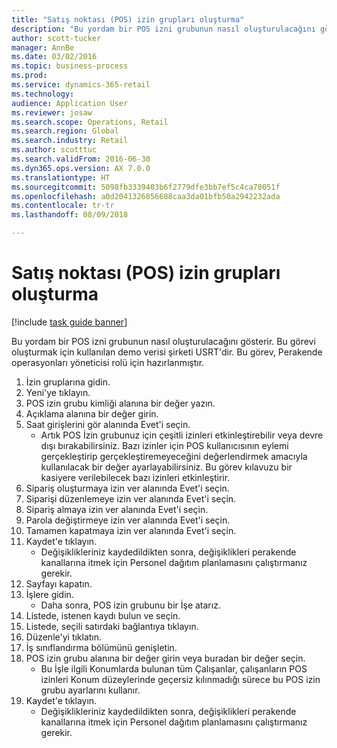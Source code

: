```yaml
--- 
title: "Satış noktası (POS) izin grupları oluşturma"
description: "Bu yordam bir POS izni grubunun nasıl oluşturulacağını gösterir."
author: scott-tucker
manager: AnnBe
ms.date: 03/02/2016
ms.topic: business-process
ms.prod: 
ms.service: dynamics-365-retail
ms.technology: 
audience: Application User
ms.reviewer: josaw
ms.search.scope: Operations, Retail
ms.search.region: Global
ms.search.industry: Retail
ms.author: scotttuc
ms.search.validFrom: 2016-06-30
ms.dyn365.ops.version: AX 7.0.0
ms.translationtype: HT
ms.sourcegitcommit: 5098fb3339403b6f2779dfe3bb7ef5c4ca78051f
ms.openlocfilehash: a0d2041326856688caa3da01bfb50a2942232ada
ms.contentlocale: tr-tr
ms.lasthandoff: 08/09/2018

---
```

# <a name="create-point-of-sale-pos-permission-groups"></a>Satış noktası (POS) izin grupları oluşturma

[!include [task guide banner](../includes/task-guide-banner.md)]

Bu yordam bir POS izni grubunun nasıl oluşturulacağını gösterir. Bu görevi oluşturmak için kullanılan demo verisi şirketi USRT'dir. Bu görev, Perakende operasyonları yöneticisi rolü için hazırlanmıştır.

1. İzin gruplarına gidin.
2. Yeni'ye tıklayın.
3. POS izin grubu kimliği alanına bir değer yazın.
4. Açıklama alanına bir değer girin.
5. Saat girişlerini gör alanında Evet'i seçin.
    * Artık POS İzin grubunuz için çeşitli izinleri etkinleştirebilir veya devre dışı bırakabilirsiniz. Bazı izinler için POS kullanıcısının eylemi gerçekleştirip gerçekleştiremeyeceğini değerlendirmek amacıyla kullanılacak bir değer ayarlayabilirsiniz.  Bu görev kılavuzu bir kasiyere verilebilecek bazı izinleri etkinleştirir.  
6. Sipariş oluşturmaya izin ver alanında Evet'i seçin.
7. Siparişi düzenlemeye izin ver alanında Evet'i seçin.
8. Sipariş almaya izin ver alanında Evet'i seçin.
9. Parola değiştirmeye izin ver alanında Evet'i seçin.
10. Tamamen kapatmaya izin ver alanında Evet'i seçin.
11. Kaydet'e tıklayın.
    * Değişiklikleriniz kaydedildikten sonra, değişiklikleri perakende kanallarına itmek için Personel dağıtım planlamasını çalıştırmanız gerekir.  
12. Sayfayı kapatın.
13. İşlere gidin.
    * Daha sonra, POS izin grubunu bir İşe atarız.  
14. Listede, istenen kaydı bulun ve seçin.
15. Listede, seçili satırdaki bağlantıya tıklayın.
16. Düzenle'yi tıklatın.
17. İş sınıflandırma bölümünü genişletin.
18. POS izin grubu alanına bir değer girin veya buradan bir değer seçin.
    * Bu İşle ilgili Konumlarda bulunan tüm Çalışanlar, çalışanların POS izinleri Konum düzeylerinde geçersiz kılınmadığı sürece bu POS izin grubu ayarlarını kullanır.  
19. Kaydet'e tıklayın.
    * Değişiklikleriniz kaydedildikten sonra, değişiklikleri perakende kanallarına itmek için Personel dağıtım planlamasını çalıştırmanız gerekir.  


